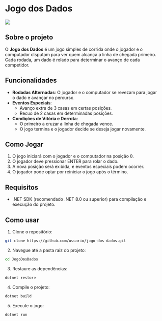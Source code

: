 # Jogo dos Dados

![](https://i.imgur.com/utTyWqe.gif)

## Sobre o projeto

O **Jogo dos Dados** é um jogo simples de corrida onde o jogador e o computador disputam para ver quem alcança a linha de chegada primeiro. Cada rodada, um dado é rolado para determinar o avanço de cada competidor.

## Funcionalidades

- **Rodadas Alternadas**: O jogador e o computador se revezam para jogar o dado e avançar no percurso.
- **Eventos Especiais**:
  - Avanço extra de 3 casas em certas posições.
  - Recuo de 2 casas em determinadas posições.
- **Condições de Vitória e Derrota**:
  - O primeiro a cruzar a linha de chegada vence.
  - O jogo termina e o jogador decide se deseja jogar novamente.

## Como Jogar

1. O jogo iniciará com o jogador e o computador na posição 0.
2. O jogador deve pressionar ENTER para rolar o dado.
3. A nova posição será exibida, e eventos especiais podem ocorrer.
6. O jogador pode optar por reiniciar o jogo após o término.

## Requisitos

- .NET SDK (recomendado .NET 8.0 ou superior) para compilação e execução do projeto.

## Como usar

1. Clone o repositório:

```sh
git clone https://github.com/usuario/jogo-dos-dados.git
```

2. Navegue até a pasta raiz do projeto:

```sh
cd JogoDosDados
```

3. Restaure as dependências:

```sh
dotnet restore
```

4. Compile o projeto:

```sh
dotnet build
```

5. Execute o jogo:

```sh
dotnet run
```

